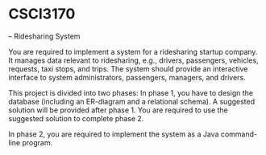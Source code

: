 # CSCI3170


– Ridesharing System

You are required to implement a system for a ridesharing startup company. It manages data relevant to ridesharing, e.g., drivers, passengers, vehicles, requests, taxi stops, and trips. The system should provide an interactive interface to system administrators, passengers, managers, and drivers.

This project is divided into two phases:
In phase 1, you have to design the database (including an ER-diagram and a relational schema). A suggested solution will be provided after phase 1. You are required to use the suggested solution to complete phase 2.

In phase 2, you are required to implement the system as a Java command-line program.

